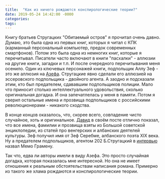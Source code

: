 ```yaml
---
title:  "Как из ничего рождаются конспирологические теории?"
date: 2019-05-24 14:42:00 -0000
categories: 
tags: 
---
```


Книгу братьев Стругацких "Обитаемый остров" я прочитал очень давно. Думаю, это была одна из первых книг, которых я читал с КПК (карманный персональный компьютер, предок современных смартфонов). Потом это была одна из немногих книг, которые я перечитывал. Писатели часто включают в книги "пасхалки" - аллюзии на другие книги, загадки и т.п. И после очередного перечитывания меня осенило. Один из ключевых персонажей книги, подпольщик Аллу Зеф - это же аллюзия на [Азефа](https://ru.wikipedia.org/wiki/%D0%90%D0%B7%D0%B5%D1%84,_%D0%95%D0%B2%D0%BD%D0%BE_%D0%A4%D0%B8%D1%88%D0%B5%D0%BB%D0%B5%D0%B2%D0%B8%D1%87). Стругацкие явно сделали его аллюзией на эссеровского подпольщика - двойного агента. А заодно и подсказали этим, кто был предателем, сдававшим подпольщиков полиции. Мало что приносит столько интеллектуального удовольствия, сколько оригинальная догадка. И она запечатлелась у меня в памяти. Потом я сверил остальные имена и прозвища подпольщиков с российскими революционерами - никакого сходства.

В конце концов оказалось, что, скорее всего, совпадение чисто случайное, хоть и оригинальное. [Давид](https://david-2.livejournal.com/366327.html) в своём посте отлично показал, что все имена, фамилии и прозвища взяты из Большой советской энциклопедии, из статей про венгерских и албанских деятелей культуры. Зеф получил имя от Зеф Серебме, албанского поэта XIX века. Ну а предателем подпольщиков, агентом 202 Б.Стругацкий в [интервью](http://www.rusf.ru/abs/int0054.htm) назвал Мемо Грамену. 

Так что, едва ли авторы имели в виду Азефа. Это просто случайная догадка, которая показалась мне интересной. Но она не имеет отношения к реальным обстоятельствам написания романа. Примерно из такого же хлама рождаются и конспирологические теории. 
